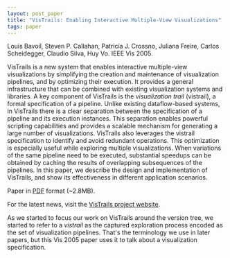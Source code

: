 ```yaml
---
layout: post_paper
title: "VisTrails: Enabling Interactive Multiple-View Visualizations"
tags: paper
---
```


Louis Bavoil, Steven P. Callahan, Patricia
J. Crossno, Juliana Freire, Carlos
Scheidegger, Claudio Silva, Huy Vo. IEEE Vis 2005.

VisTrails is a new system that enables interactive multiple-view
visualizations by simplifying the creation and maintenance of
visualization pipelines, and by optimizing their execution. It
provides a general infrastructure that can be combined with existing
visualization systems and libraries. A key component of VisTrails is
the *visualization trail* (vistrail), a formal specification of
a pipeline. Unlike existing dataflow-based systems, in VisTrails there
is a clear separation between the specification of a pipeline and its
execution instances. This separation enables powerful scripting
capabilities and provides a scalable mechanism for generating a large
number of visualizations. VisTrails also leverages the vistrail
specification to identify and avoid redundant operations. This
optimization is especially useful while exploring multiple
visualizations. When variations of the same pipeline need to be
executed, substantial speedups can be obtained by caching the results
of overlapping subsequences of the pipelines. In this paper, we
describe the design and implementation of VisTrails, and show its
effectiveness in different application scenarios.

Paper in [PDF](http://www.sci.utah.edu/~cscheid/pubs/vistrails-vis2005.pdf)
format (~2.8MB).

For the latest news, visit the [VisTrails
project website](http://www.vistrails.org).

As we started to focus our work on VisTrails around the version tree,
we started to refer to a *vistrail* as the captured exploration
process encoded as the set of visualization pipelines. That's the
terminology we use in later papers, but this Vis 2005 paper uses it to
talk about a visualization specification.
